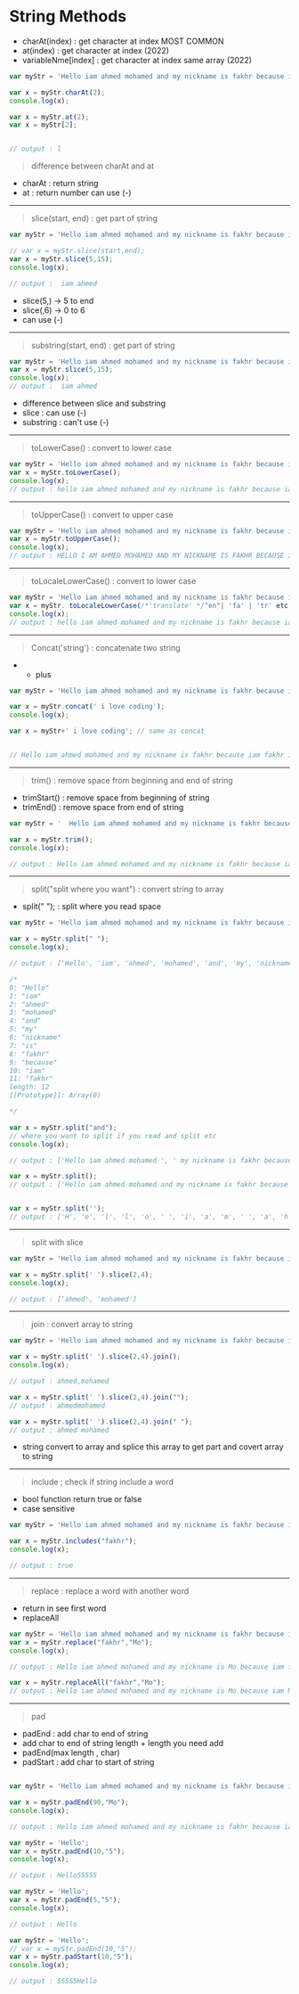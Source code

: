 # String Methods
- charAt(index) : get character at index MOST COMMON
- at(index) : get character at index (2022)
- variableNme[index] : get character at index same array (2022)
```js
var myStr = 'Hello iam ahmed mohamed and my nickname is fakhr because iam fakhr';

var x = myStr.charAt(2);
console.log(x);

var x = myStr.at(2);
var x = myStr[2];


// output : l
```
> difference between charAt and at
- charAt : return string
- at : return number can use (-)
----------
> slice(start, end) : get part of string
```js
var myStr = 'Hello iam ahmed mohamed and my nickname is fakhr because iam fakhr';

// var x = myStr.slice(start,end);
var x = myStr.slice(5,15);
console.log(x);

// output :  iam ahmed 
```
- slice(5,) -> 5 to end
- slice(,6) -> 0 to 6
- can use (-)

-----
> substring(start, end) : get part of string
```js
var myStr = 'Hello iam ahmed mohamed and my nickname is fakhr because iam fakhr';
var x = myStr.slice(5,15);
console.log(x);
// output :  iam ahmed 
```
- difference between slice and substring
- slice : can use (-)
- substring : can't use (-)
----
> toLowerCase() : convert to lower case
```js
var myStr = 'Hello iam ahmed mohamed and my nickname is fakhr because iam fakhr';
var x = myStr.toLowerCase();
console.log(x);
// output : hello iam ahmed mohamed and my nickname is fakhr because iam fakhr
```
----
> toUpperCase() : convert to upper case
```js
var myStr = 'Hello iam ahmed mohamed and my nickname is fakhr because iam fakhr';
var x = myStr.toUpperCase();
console.log(x);
// output : HELLO I AM AHMED MOHAMED AND MY NICKNAME IS FAKHR BECAUSE I AM FAKHR
```
----
> toLocaleLowerCase() : convert to lower case
```js
var myStr = 'Hello iam ahmed mohamed and my nickname is fakhr because iam fakhr';
var x = myStr. toLocaleLowerCase(/*'translate' */"en"| 'fa' | 'tr' etc );
console.log(x);
// output : hello iam ahmed mohamed and my nickname is fakhr because iam fakhr
```
----
> Concat('string') : concatenate two string
- + plus
```js
var myStr = 'Hello iam ahmed mohamed and my nickname is fakhr because iam fakhr';

var x = myStr.concat(' i love coding');
console.log(x);

var x = myStr+' i love coding'; // same as concat


// Hello iam ahmed mohamed and my nickname is fakhr because iam fakhr i love coding
```
-----
> trim() : remove space from beginning and end of string
- trimStart() : remove space from beginning of string
- trimEnd() : remove space from end of string
```js
var myStr = '  Hello iam ahmed mohamed and my nickname is fakhr because iam fakhr ';

var x = myStr.trim();
console.log(x);

// output : Hello iam ahmed mohamed and my nickname is fakhr because iam fakhr

```
----
> split("split where you want") : convert string to array
- split(" "); : split where you read space
```js
var myStr = 'Hello iam ahmed mohamed and my nickname is fakhr because iam fakhr';

var x = myStr.split(" ");
console.log(x);

// output : ['Hello', 'iam', 'ahmed', 'mohamed', 'and', 'my', 'nickname', 'is', 'fakhr', 'because', 'iam', 'fakhr']

/*
0: "Hello"
1: "iam"
2: "ahmed"
3: "mohamed"
4: "and"
5: "my"
6: "nickname"
7: "is"
8: "fakhr"
9: "because"
10: "iam"
11: "fakhr"
length: 12
[[Prototype]]: Array(0)

*/

var x = myStr.split("and");
// where you want to split if you read and split etc
console.log(x);

// output : ['Hello iam ahmed mohamed ', ' my nickname is fakhr because iam fakhr']

var x = myStr.split();
// output : ['Hello iam ahmed mohamed and my nickname is fakhr because iam fakhr']


var x = myStr.split('');
// output : ['H', 'e', 'l', 'l', 'o', ' ', 'i', 'a', 'm', ' ', 'a', 'h', 'm', 'e', 'd', ' ', 'm', 'o', 'h', 'a', 'm', 'e', 'd', ' ', 'a', 'n', 'd', ' ', 'm', 'y', ' ', 'n', 'i', 'c', 'k', 'n', 'a', 'm', 'e', ' ', 'i', 's', ' ', 'f', 'a', 'k', 'h', 'r', ' ', 'b', 'e', 'c', 'a', 'u', 's', 'e', ' ', 'i', 'a', 'm', ' ', 'f', 'a', 'k', 'h', 'r']
```

----
> split with slice 

```js
var myStr = 'Hello iam ahmed mohamed and my nickname is fakhr because iam fakhr';

var x = myStr.split(' ').slice(2,4);
console.log(x);

// output : ['ahmed', 'mohamed']
```
---
> join : convert array to string
```js
var myStr = 'Hello iam ahmed mohamed and my nickname is fakhr because iam fakhr';

var x = myStr.split(' ').slice(2,4).join();
console.log(x);

// output : ahmed,mohamed

var x = myStr.split(' ').slice(2,4).join("");
// output : ahmedmohamed

var x = myStr.split(' ').slice(2,4).join(" ");
// output : ahmed mohamed

```
- string convert to array and splice this array to get part and covert array to string
-----
> include ; check if string include a word
- bool function return true or false 
- case sensitive

```js
var myStr = 'Hello iam ahmed mohamed and my nickname is fakhr because iam fakhr';

var x = myStr.includes("fakhr");
console.log(x);

// output : true
```
---
> replace : replace a word with another word
- return in see first word
- replaceAll
```js
var myStr = 'Hello iam ahmed mohamed and my nickname is fakhr because iam fakhr';
var x = myStr.replace("fakhr","Mo");
console.log(x);

// output : Hello iam ahmed mohamed and my nickname is Mo because iam fakhr

var x = myStr.replaceAll("fakhr","Mo");
// output : Hello iam ahmed mohamed and my nickname is Mo because iam Mo

```
---
>pad
- padEnd : add char to end of string
- add char to end of string length + length you need add
- padEnd(max length , char)
- padStart : add char to start of string

```js

var myStr = 'Hello iam ahmed mohamed and my nickname is fakhr because iam fakhr';

var x = myStr.padEnd(90,"Mo");
console.log(x);

// output : Hello iam ahmed mohamed and my nickname is fakhr because iam fakhrMoMoMoMoMoMoMoMoMoMoMoMo

var myStr = 'Hello';
var x = myStr.padEnd(10,"5");
console.log(x);

// output : Hello55555

var myStr = 'Hello';
var x = myStr.padEnd(5,"5");
console.log(x);

// output : Hello

var myStr = 'Hello';
// var x = myStr.padEnd(10,"5");
var x = myStr.padStart(10,"5");
console.log(x);

// output : 55555Hello
```
